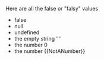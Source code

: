Here are all the false or "falsy" values

* false
* null
* undefined
* the empty string ' '
* the number 0
* the number {{NotANumber}}